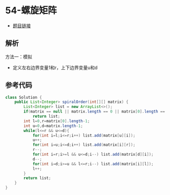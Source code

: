 # 54-螺旋矩阵

- [题目链接](https://leetcode-cn.com/problems/spiral-matrix/)

## 解析

方法一：模拟
- 定义左右边界变量1和r，上下边界变量u和d


## 参考代码
```Java
class Solution {
    public List<Integer> spiralOrder(int[][] matrix) {
        List<Integer> list = new ArrayList<>();
        if(matrix == null || matrix.length == 0 || matrix[0].length == 0)
            return list;
        int l=0,r=matrix[0].length-1;
        int u=0,d=matrix.length-1;
        while(l<=r && u<=d){
            for(int i=l;i<=r;i++) list.add(matrix[u][i]);
            u++;
            for(int i=u;i<=d;i++) list.add(matrix[i][r]);
            r--;
            for(int i=r;i>=l && u<=d;i--) list.add(matrix[d][i]);
            d--;
            for(int i=d;i>=u && l<=r;i--) list.add(matrix[i][l]);
            l++;
        }
        return list;
    }
}
```
